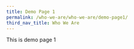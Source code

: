 ```yaml
---
title: Demo Page 1
permalink: /who-we-are/who-we-are/demo-page1/
third_nav_title: Who We Are
---
```

This is demo page 1
